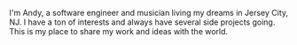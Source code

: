 I'm Andy, a software engineer and musician living my dreams in Jersey  City, NJ. I have a ton of interests and always
have several side projects going. This is my place to  share my work and ideas with the world.
